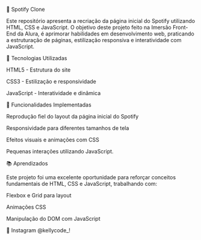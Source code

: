 🎵 Spotify Clone

Este repositório apresenta a recriação da página inicial do Spotify utilizando HTML, CSS e JavaScript. O objetivo deste projeto feito na Imersão Front-End da Alura, é aprimorar habilidades em desenvolvimento web, praticando a estruturação de páginas, estilização responsiva e interatividade com JavaScript.

🚀 Tecnologias Utilizadas

HTML5 - Estrutura do site

CSS3 - Estilização e responsividade

JavaScript - Interatividade e dinâmica

📌 Funcionalidades Implementadas

Reprodução fiel do layout da página inicial do Spotify

Responsividade para diferentes tamanhos de tela

Efeitos visuais e animações com CSS

Pequenas interações utilizando JavaScript.

📚 Aprendizados

Este projeto foi uma excelente oportunidade para reforçar conceitos fundamentais de HTML, CSS e JavaScript, trabalhando com:

Flexbox e Grid para layout

Animações CSS

Manipulação do DOM com JavaScript

📩 Instagram @kellycode_!

